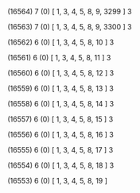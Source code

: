 (16564) 7 (0) [ 1, 3, 4, 5, 8, 9, 3299 ] 3 


(16563) 7 (0) [ 1, 3, 4, 5, 8, 9, 3300 ] 3 


(16562) 6 (0) [ 1, 3, 4, 5, 8, 10 ] 3 


(16561) 6 (0) [ 1, 3, 4, 5, 8, 11 ] 3 


(16560) 6 (0) [ 1, 3, 4, 5, 8, 12 ] 3 


(16559) 6 (0) [ 1, 3, 4, 5, 8, 13 ] 3 


(16558) 6 (0) [ 1, 3, 4, 5, 8, 14 ] 3 


(16557) 6 (0) [ 1, 3, 4, 5, 8, 15 ] 3 


(16556) 6 (0) [ 1, 3, 4, 5, 8, 16 ] 3 


(16555) 6 (0) [ 1, 3, 4, 5, 8, 17 ] 3 


(16554) 6 (0) [ 1, 3, 4, 5, 8, 18 ] 3 


(16553) 6 (0) [ 1, 3, 4, 5, 8, 19 ]  

